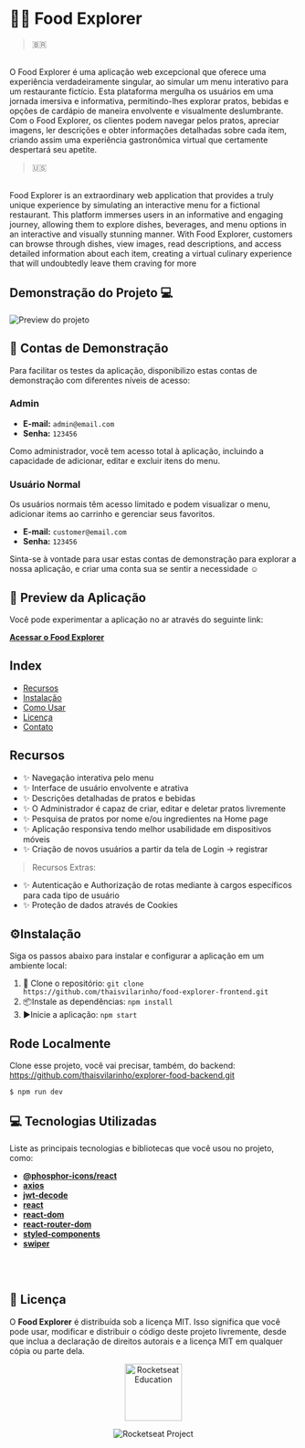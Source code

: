 # 🍜🌐 Food Explorer

> 🇧🇷
</br>
O Food Explorer é uma aplicação web excepcional que oferece uma experiência verdadeiramente singular, ao simular um menu interativo para um restaurante fictício. Esta plataforma mergulha os usuários em uma jornada imersiva e informativa, permitindo-lhes explorar pratos, bebidas e opções de cardápio de maneira envolvente e visualmente deslumbrante. Com o Food Explorer, os clientes podem navegar pelos pratos, apreciar imagens, ler descrições e obter informações detalhadas sobre cada item, criando assim uma experiência gastronômica virtual que certamente despertará seu apetite.
</br>

> 🇺🇸

</br>
Food Explorer is an extraordinary web application that provides a truly unique experience by simulating an interactive menu for a fictional restaurant. This platform immerses users in an informative and engaging journey, allowing them to explore dishes, beverages, and menu options in an interactive and visually stunning manner. With Food Explorer, customers can browse through dishes, view images, read descriptions, and access detailed information about each item, creating a virtual culinary experience that will undoubtedly leave them craving for more

##  Demonstração do Projeto 💻
![Preview do projeto](https://cdn.discordapp.com/attachments/1135990801948745979/1154859433684381716/Mockups.png)

## 🔐 Contas de Demonstração

Para facilitar os testes da aplicação, disponibilizo estas contas de demonstração com diferentes níveis de acesso:

### Admin

- **E-mail:** `admin@email.com`
- **Senha:** `123456`

Como administrador, você tem acesso total à aplicação, incluindo a capacidade de adicionar, editar e excluir itens do menu.

### Usuário Normal

Os usuários normais têm acesso limitado e podem visualizar o menu, adicionar items ao carrinho e gerenciar seus favoritos.

- **E-mail:** `customer@email.com`
- **Senha:** `123456`


Sinta-se à vontade para usar estas contas de demonstração para explorar a nossa aplicação, e criar uma conta sua se sentir a necessidade ☺

## 📱 Preview da Aplicação 

Você pode experimentar a aplicação no ar através do seguinte link:

[**Acessar o Food Explorer**](https://explorer-food-frontend-app.netlify.app/)
## Index

- [Recursos](#recursos)
- [Instalação](#⚙Instalação)
- [Como Usar](#como-usar)
- [Licença](#📄-Licença)
- [Contato](#📧-Contato)

## Recursos

- ✨ Navegação interativa pelo menu
- ✨ Interface de usuário envolvente e atrativa
- ✨ Descrições detalhadas de pratos e bebidas
- ✨ O Administrador é capaz de criar, editar e deletar pratos livremente
- ✨ Pesquisa de pratos por nome e/ou ingredientes na Home page
- ✨ Aplicação responsiva tendo melhor usabilidade em dispositivos móveis
- ✨ Criação de novos usuários a partir da tela de Login -> registrar 
> Recursos Extras:
- ✨ Autenticação e Authorização de rotas mediante à cargos específicos para cada tipo de usuário
- ✨ Proteção de dados através de Cookies


## ⚙Instalação
Siga os passos abaixo para instalar e configurar a aplicação em um ambiente local:

1. 📩 Clone o repositório: `git clone https://github.com/thaisvilarinho/food-explorer-frontend.git`
2. 📦Instale as dependências: `npm install`
3. ▶Inicie a aplicação: `npm start`

## Rode Localmente
Clone esse projeto, você vai precisar, também, do backend: https://github.com/thaisvilarinho/explorer-food-backend.git

```bash
$ npm run dev
```
## 💻 Tecnologias Utilizadas

Liste as principais tecnologias e bibliotecas que você usou no projeto, como:

- [**@phosphor-icons/react**](https://github.com/phosphor-icons/phosphor-react)
- [**axios**](https://axios-http.com/)
- [**jwt-decode**](https://www.npmjs.com/package/jwt-decode)
- [**react**](https://reactjs.org/)
- [**react-dom**](https://reactjs.org/)
- [**react-router-dom**](https://reactrouter.com/web/guides/quick-start)
- [**styled-components**](https://styled-components.com/)
- [**swiper**](https://github.com/nolimits4web/swiper)

<!--START_SECTION:footer-->

<br />
<br />

## 📄 Licença
O **Food Explorer** é distribuída sob a licença MIT. Isso significa que você pode usar, modificar e distribuir o código deste projeto livremente, desde que inclua a declaração de direitos autorais e a licença MIT em qualquer cópia ou parte dela.
<p align="center">
  <img alt="Rocketseat Education" src="https://avatars.githubusercontent.com/u/69590972?s=200&v=4" width="100px" />
</p>

<p align="center">
  <img src="https://img.shields.io/static/v1?label=Rocketseat&message=Education&color=8257e5&labelColor=202024" alt="Rocketseat Project" />
</p>

<!--END_SECTION:footer-->

